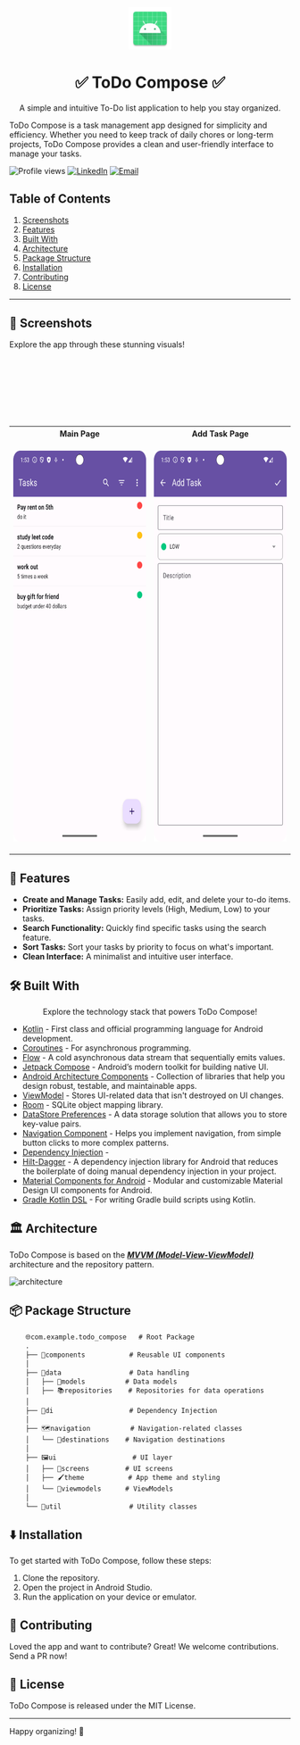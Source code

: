 <p align="center">
<img src="app/src/main/res/mipmap-xxxhdpi/ic_launcher.webp" width="15%"/>
<h1 align="center">✅ ToDo Compose ✅</h1>
<p align="center">
A simple and intuitive To-Do list application to help you stay organized.
</p>
</p>

ToDo Compose is a task management app designed for simplicity and efficiency. Whether you need to keep track of daily chores or long-term projects, ToDo Compose provides a clean and user-friendly interface to manage your tasks.

![Profile views](https://komarev.com/ghpvc/?username=timo9036&color=green)
[![LinkedIn](https://img.shields.io/badge/-LinkedIn-blue?style=flat-square&logo=linkedin)](https://www.linkedin.com/in/timothysliu/)
[![Email](https://img.shields.io/badge/-Email-orange?style=flat-square&logo=gmail)](mailto:timo9036@hotmail.com)

## Table of Contents

1. [Screenshots](#-screenshots)
2. [Features](#-features)
3. [Built With](#-built-with)
4. [Architecture](#️-architecture)
5. [Package Structure](#-package-structure)
6. [Installation](#️-installation)
7. [Contributing](#-contributing)
8. [License](#-license)

---

## 📸 Screenshots

Explore the app through these stunning visuals!

<table>
  <tr>
     <th>Main Page</th>
     <th>Add Task Page</th>
  </tr>

  <tr>
    <td>
           <img src="Screenshot_20250924_015339.png" width="400" height="700" alt="Main Page">
   </td>
   <td>
           <img src="Screenshot_20250924_015348.png" width="400" height="700" alt="Add Task Page">
   </td>
  </tr>

 </table>

## 🌟 Features

- **Create and Manage Tasks:** Easily add, edit, and delete your to-do items.
- **Prioritize Tasks:** Assign priority levels (High, Medium, Low) to your tasks.
- **Search Functionality:** Quickly find specific tasks using the search feature.
- **Sort Tasks:** Sort your tasks by priority to focus on what's important.
- **Clean Interface:** A minimalist and intuitive user interface.

## 🛠 Built With

<p align="center">
Explore the technology stack that powers ToDo Compose!
</p>

- [Kotlin](https://kotlinlang.org/) - First class and official programming language for Android development.
- [Coroutines](https://kotlinlang.org/docs/reference/coroutines-overview.html) - For asynchronous programming.
- [Flow](https://kotlin.github.io/kotlinx.coroutines/kotlinx-coroutines-core/kotlinx.coroutines.flow/-flow/) - A cold asynchronous data stream that sequentially emits values.
- [Jetpack Compose](https://developer.android.com/jetpack/compose) - Android’s modern toolkit for building native UI.
- [Android Architecture Components](https://developer.android.com/topic/libraries/architecture) - Collection of libraries that help you design robust, testable, and maintainable apps.
- [ViewModel](https://developer.android.com/topic/libraries/architecture/viewmodel) - Stores UI-related data that isn't destroyed on UI changes.
- [Room](https://developer.android.com/training/data-storage/room) - SQLite object mapping library.
- [DataStore Preferences](https://developer.android.com/topic/libraries/architecture/datastore) - A data storage solution that allows you to store key-value pairs.
- [Navigation Component](https://developer.android.com/guide/navigation/navigation-getting-started) - Helps you implement navigation, from simple button clicks to more complex patterns.
- [Dependency Injection](https://developer.android.com/training/dependency-injection) -
- [Hilt-Dagger](https://dagger.dev/hilt/) - A dependency injection library for Android that reduces the boilerplate of doing manual dependency injection in your project.
- [Material Components for Android](https://github.com/material-components/material-components-android) - Modular and customizable Material Design UI components for Android.
- [Gradle Kotlin DSL](https://docs.gradle.org/current/userguide/kotlin_dsl.html) - For writing Gradle build scripts using Kotlin.

## 🏛️ Architecture

ToDo Compose is based on the [***MVVM (Model-View-ViewModel)***](https://developer.android.com/jetpack/docs/guide#recommended-app-arch) architecture and the repository pattern.

![architecture](https://developer.android.com/topic/libraries/architecture/images/final-architecture.png)

## 📦 Package Structure
```
    🌐com.example.todo_compose   # Root Package
    .
    ├── 🧩components           # Reusable UI components
    │
    ├── 📂data                 # Data handling
    │   ├── 📝models          # Data models
    │   ├── 📚repositories    # Repositories for data operations
    │
    ├── 💉di                   # Dependency Injection
    │
    ├── 🗺️navigation          # Navigation-related classes
    │   └── 📍destinations    # Navigation destinations
    │
    ├── 🖼️ui                   # UI layer
    │   ├── 🎨screens         # UI screens
    │   ├── 🖌️theme           # App theme and styling
    │   └── 🧠viewmodels      # ViewModels
    │
    └── 🔧util                 # Utility classes
```
## ⬇️ Installation

To get started with ToDo Compose, follow these steps:

1.  Clone the repository.
2.  Open the project in Android Studio.
3.  Run the application on your device or emulator.

## 🙋 Contributing

Loved the app and want to contribute? Great! We welcome contributions. Send a PR now!

## 📝 License

ToDo Compose is released under the MIT License.

---

Happy organizing! 🎉
